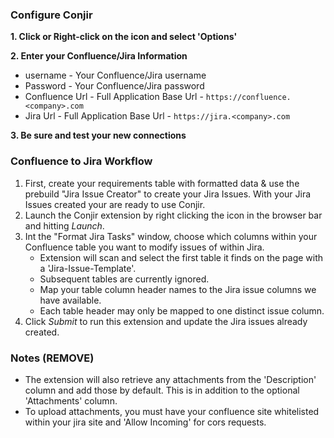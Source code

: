 ### Configure Conjir
**1. Click or Right-click on the icon and select 'Options'**

**2. Enter your Confluence/Jira Information**
- username - Your Confluence/Jira username
- Password - Your Confluence/Jira password
- Confluence Url - Full Application Base Url - `https://confluence.<company>.com`
- Jira Url - Full Application Base Url - `https://jira.<company>.com`

**3. Be sure and test your new connections**

### Confluence to Jira Workflow
1. First, create your requirements table with formatted data & use the prebuild "Jira Issue Creator" to create your Jira Issues.  With your Jira Issues created your are ready to use Conjir.
2. Launch the Conjir extension by right clicking the icon in the browser bar and hitting *Launch*.
3. Int the "Format Jira Tasks" window, choose which columns within your Confluence table you want to modify issues of within Jira.
    - Extension will scan and select the first table it finds on the page with a 'Jira-Issue-Template'.
    - Subsequent tables are currently ignored.
    - Map your table column header names to the Jira issue columns we have available.
    - Each table header may only be mapped to one distinct issue column.
3. Click *Submit* to run this extension and update the Jira issues already created.

### Notes (REMOVE)
- The extension will also retrieve any attachments from the 'Description' column and add those by default.  This is in addition to the optional 'Attachments' column.
- To upload attachments, you must have your confluence site whitelisted within your jira site and 'Allow Incoming' for cors requests.
